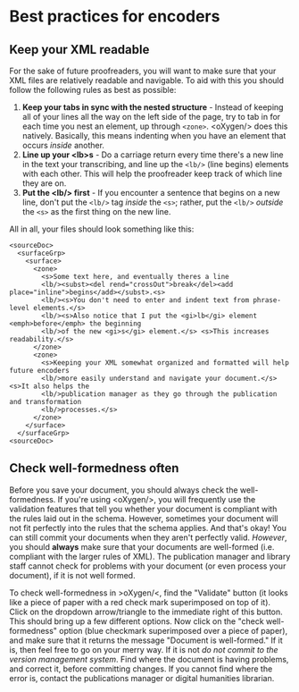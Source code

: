 # Best practices for encoders 

## Keep your XML readable

For the sake of future proofreaders, you will want to make sure that your XML files are relatively readable and navigable. To aid with this you should follow the following rules as best as possible:

1. **Keep your tabs in sync with the nested structure** - Instead of keeping all of your lines all the way on the left side of the page, try to tab in for each time you nest an element, up through `<zone>`. &lt;oXygen/&gt; does this natively. Basically, this means indenting when you have an element that occurs *inside* another.
2. **Line up your &lt;lb&gt;s** - Do a carriage return every time there's a new line in the text your transcribing, and line up the `<lb/>` (line begins) elements with each other. This will help the proofreader keep track of which line they are on.
3. **Put the &lt;lb/&gt; first** - If you encounter a sentence that begins on a new line, don't put the `<lb/>` tag *inside* the `<s>`; rather, put the `<lb/>` *outside* the `<s>` as the first thing on the new line.

All in all, your files should look something like this:

```
<sourceDoc>
  <surfaceGrp>
    <surface>
      <zone>
        <s>Some text here, and eventually theres a line
        <lb/><subst><del rend="crossOut">break</del><add place="inline">begins</add></subst>.<s>
        <lb/><s>You don't need to enter and indent text from phrase-level elements.</s>
        <lb/><s>Also notice that I put the <gi>lb</gi> element <emph>before</emph> the beginning
        <lb/>of the new <gi>s</gi> element.</s> <s>This increases readability.</s>
      </zone>
      <zone>
        <s>Keeping your XML somewhat organized and formatted will help future encoders
        <lb/>more easily understand and navigate your document.</s> <s>It also helps the 
        <lb/>publication manager as they go through the publication and transformation
        <lb/>processes.</s>
      </zone>
    </surface>
  </surfaceGrp>
<sourceDoc>
```

## Check well-formedness often

Before you save your document, you should always check the well-formedness. If you're using &lt;oXygen/&gt;, you will frequently use the validation features that tell you whether your document is compliant with the rules laid out in the schema. However, sometimes your document will not fit perfectly into the rules that the schema applies. And that's okay! You can still commit your documents when they aren't perfectly valid. *However*, you should **always** make sure that your documents are well-formed (i.e. compliant with the larger rules of XML). The publication manager and library staff cannot check for problems with your document (or even process your document), if it is not well formed.

To check well-formedness in &gt;oXygen/&lt;, find the "Validate" button (it looks like a piece of paper with a red check mark superimposed on top of it). Click on the dropdown arrow/triangle to the immediate right of this button. This should bring up a few different options. Now click on the "check well-formedness" option (blue checkmark superimposed over a piece of paper), and make sure that it returns the message "Document is well-formed." If it is, then feel free to go on your merry way. If it is not *do not commit to the version management system*. Find where the document is having problems, and correct it, before committing changes. If you cannot find where the error is, contact the publications manager or digital humanities librarian.